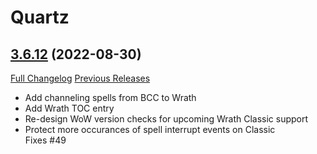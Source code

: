 # Quartz

## [3.6.12](https://github.com/Nevcairiel/Quartz/tree/3.6.12) (2022-08-30)
[Full Changelog](https://github.com/Nevcairiel/Quartz/compare/3.6.11...3.6.12) [Previous Releases](https://github.com/Nevcairiel/Quartz/releases)

- Add channeling spells from BCC to Wrath  
- Add Wrath TOC entry  
- Re-design WoW version checks for upcoming Wrath Classic support  
- Protect more occurances of spell interrupt events on Classic  
    Fixes #49  
